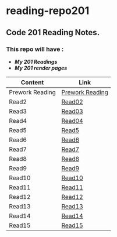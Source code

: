 # reading-repo201

## Code 201 Reading Notes.

### This repo will have :

+ __*My 201 Readings*__
+ __*My 201 render pages*__

 Content | Link
 ------ | ------
 Prework Reading | [Prework Reading](https://bassilalkhateeb.github.io/reading-repo2/class01)
 Read2 | [Read02](https://bassilalkhateeb.github.io/reading-repo2/class02)
 Read3 | [Read03](https://bassilalkhateeb.github.io/reading-repo2/class03)
 Read4 | [Read04](https://bassilalkhateeb.github.io/reading-repo2/class04)
 Read5 | [Read5]()
 Read6 | [Read6]()
 Read7 | [Read7]()
 Read8 | [Read8]()
 Read9 | [Read9]()
 Read10 | [Read10]()
 Read11 | [Read11]()
 Read12 | [Read12]()
 Read13 | [Read13]()
 Read14 | [Read14]()
 Read15 | [Read15]()
